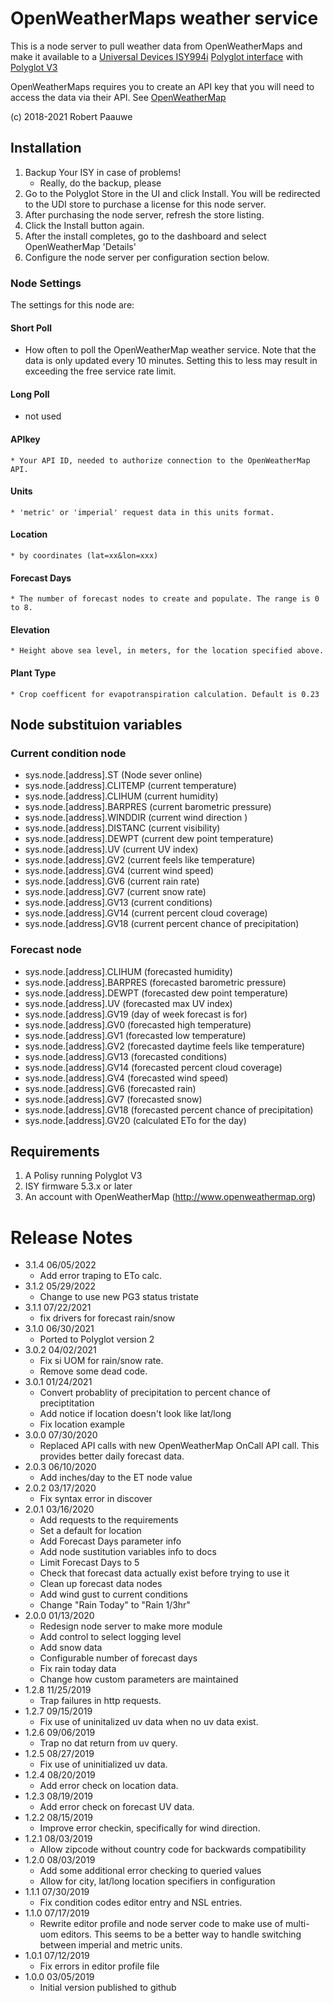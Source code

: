 
# OpenWeatherMaps weather service

This is a node server to pull weather data from OpenWeatherMaps and make it available to a [Universal Devices ISY994i](https://www.universal-devices.com/residential/ISY) [Polyglot interface](http://www.universal-devices.com/developers/polyglot/docs/) with  [Polyglot V3](https://github.com/UniversalDevicesInc/pg3)

OpenWeatherMaps requires you to create an API key that you will need to access the data via their API.  See [OpenWeatherMap](http://openweathermap.org/api)

(c) 2018-2021 Robert Paauwe

## Installation

1. Backup Your ISY in case of problems!
   * Really, do the backup, please
2. Go to the Polyglot Store in the UI and click Install. You will be redirected to the UDI store to purchase a license for this node server.
3. After purchasing the node server, refresh the store listing.
4. Click the Install button again.
5. After the install completes, go to the dashboard and select OpenWeatherMap 'Details'
6. Configure the node server per configuration section below.

### Node Settings
The settings for this node are:

#### Short Poll
   * How often to poll the OpenWeatherMap weather service. Note that the data is only updated every 10 minutes. Setting this to less may result in exceeding the free service rate limit.
#### Long Poll
   * not used

#### APIkey   
	* Your API ID, needed to authorize connection to the OpenWeatherMap API.

#### Units
	* 'metric' or 'imperial' request data in this units format.

#### Location
    * by coordinates (lat=xx&lon=xxx)

#### Forecast Days
	* The number of forecast nodes to create and populate. The range is 0 to 8.

#### Elevation
	* Height above sea level, in meters, for the location specified above. 

#### Plant Type
	* Crop coefficent for evapotranspiration calculation. Default is 0.23

## Node substituion variables
### Current condition node
 * sys.node.[address].ST      (Node sever online)
 * sys.node.[address].CLITEMP (current temperature)
 * sys.node.[address].CLIHUM  (current humidity)
 * sys.node.[address].BARPRES (current barometric pressure)
 * sys.node.[address].WINDDIR (current wind direction )
 * sys.node.[address].DISTANC (current visibility)
 * sys.node.[address].DEWPT   (current dew point temperature)
 * sys.node.[address].UV      (current UV index)
 * sys.node.[address].GV2     (current feels like temperature)
 * sys.node.[address].GV4     (current wind speed)
 * sys.node.[address].GV6     (current rain rate)
 * sys.node.[address].GV7     (current snow rate)
 * sys.node.[address].GV13    (current conditions)
 * sys.node.[address].GV14    (current percent cloud coverage)
 * sys.node.[address].GV18    (current percent chance of precipitation)

 ### Forecast node
 * sys.node.[address].CLIHUM  (forecasted humidity)
 * sys.node.[address].BARPRES (forecasted barometric pressure)
 * sys.node.[address].DEWPT   (forecasted dew point temperature)
 * sys.node.[address].UV      (forecasted max UV index)
 * sys.node.[address].GV19    (day of week forecast is for)
 * sys.node.[address].GV0     (forecasted high temperature)
 * sys.node.[address].GV1     (forecasted low temperature)
 * sys.node.[address].GV2     (forecasted daytime feels like temperature)
 * sys.node.[address].GV13    (forecasted conditions)
 * sys.node.[address].GV14    (forecasted percent cloud coverage)
 * sys.node.[address].GV4     (forecasted wind speed)
 * sys.node.[address].GV6     (forecasted rain)
 * sys.node.[address].GV7     (forecasted snow)
 * sys.node.[address].GV18    (forecasted percent chance of precipitation)
 * sys.node.[address].GV20    (calculated ETo for the day)

## Requirements

1. A Polisy running Polyglot V3 
2. ISY firmware 5.3.x or later
3. An account with OpenWeatherMap (http://www.openweathermap.org)

# Release Notes
- 3.1.4 06/05/2022
   - Add error traping to ETo calc.
- 3.1.2 05/29/2022
   - Change to use new PG3 status tristate
- 3.1.1 07/22/2021
   - fix drivers for forecast rain/snow
- 3.1.0 06/30/2021
   - Ported to Polyglot version 2
- 3.0.2 04/02/2021
   - Fix si UOM for rain/snow rate.
   - Remove some dead code.
- 3.0.1 01/24/2021
   - Convert probablity of precipitation to percent chance of preciptitation
   - Add notice if location doesn't look like lat/long
   - Fix location example
- 3.0.0 07/30/2020
   - Replaced API calls with new OpenWeatherMap OnCall API call.
     This provides better daily forecast data.
- 2.0.3 06/10/2020
   - Add inches/day to the ET node value
- 2.0.2 03/17/2020
   - Fix syntax error in discover
- 2.0.1 03/16/2020
   - Add requests to the requirements
   - Set a default for location
   - Add Forecast Days parameter info
   - Add node sustitution variables info to docs
   - Limit Forecast Days to 5
   - Check that forecast data actually exist before trying to use it
   - Clean up forecast data nodes
   - Add wind gust to current conditions
   - Change "Rain Today" to "Rain 1/3hr" 
- 2.0.0 01/13/2020
   - Redesign node server to make more module
   - Add control to select logging level
   - Add snow data
   - Configurable number of forecast days
   - Fix rain today data
   - Change how custom parameters are maintained
- 1.2.8 11/25/2019
   - Trap failures in http requests.
- 1.2.7 09/15/2019
   - Fix use of uninitalized uv data when no uv data exist.
- 1.2.6 09/06/2019
   - Trap no dat return from uv query.
- 1.2.5 08/27/2019
   - Fix use of uninitialized uv data.
- 1.2.4 08/20/2019
   - Add error check on location data.
- 1.2.3 08/19/2019
   - Add error check on forecast UV data.
- 1.2.2 08/15/2019
   - Improve error checkin, specifically for wind direction.
- 1.2.1 08/03/2019
   - Allow zipcode without country code for backwards compatibility
- 1.2.0 08/03/2019
   - Add some additional error checking to queried values
   - Allow for city, lat/long location specifiers in configuration
- 1.1.1 07/30/2019
   - Fix condition codes editor entry and NSL entries.
- 1.1.0 07/17/2019
   - Rewrite editor profile and node server code to make use of multi-uom
     editors.  This seems to be a better way to handle switching between
     imperial and metric units.
- 1.0.1 07/12/2019
   - Fix errors in editor profile file
- 1.0.0 03/05/2019
   - Initial version published to github
